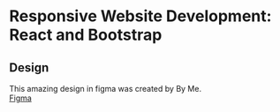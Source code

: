 
# Responsive Website Development: React and Bootstrap 





## Design
This amazing design in figma was created by By Me.  
[Figma](https://www.figma.com/file/3rtk4Py0FcrPQXOyRpaKm1/positivus-by-saif?type=design&node-id=423%3A1034&mode=design&t=ow3xSliehVTUaClq-1)

